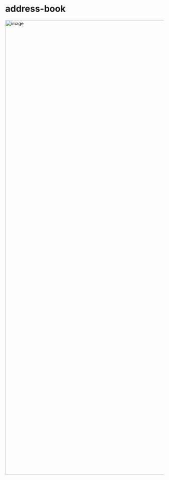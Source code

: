 # address-book

<img width="1440" alt="image" src="https://github.com/user-attachments/assets/923d2a82-cfb7-4a3d-8d1e-03c1c1951b70">

